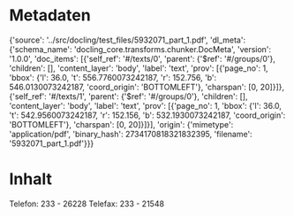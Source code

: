# Metadaten
{'source': '../src/docling/test_files/5932071_part_1.pdf', 'dl_meta': {'schema_name': 'docling_core.transforms.chunker.DocMeta', 'version': '1.0.0', 'doc_items': [{'self_ref': '#/texts/0', 'parent': {'$ref': '#/groups/0'}, 'children': [], 'content_layer': 'body', 'label': 'text', 'prov': [{'page_no': 1, 'bbox': {'l': 36.0, 't': 556.7760073242187, 'r': 152.756, 'b': 546.0130073242187, 'coord_origin': 'BOTTOMLEFT'}, 'charspan': [0, 20]}]}, {'self_ref': '#/texts/1', 'parent': {'$ref': '#/groups/0'}, 'children': [], 'content_layer': 'body', 'label': 'text', 'prov': [{'page_no': 1, 'bbox': {'l': 36.0, 't': 542.9560073242187, 'r': 152.156, 'b': 532.1930073242187, 'coord_origin': 'BOTTOMLEFT'}, 'charspan': [0, 20]}]}], 'origin': {'mimetype': 'application/pdf', 'binary_hash': 2734170818321832395, 'filename': '5932071_part_1.pdf'}}}

# Inhalt
Telefon: 233 - 26228
Telefax: 233 - 21548